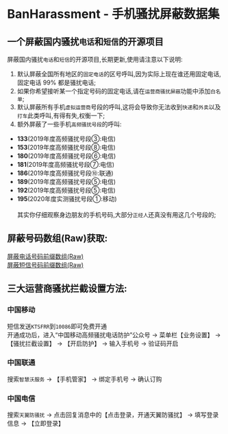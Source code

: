 BanHarassment - 手机骚扰屏蔽数据集
===
一个屏蔽国内骚扰`电话`和`短信`的开源项目
---

屏蔽国内骚扰`电话`和`短信`的开源项目,长期更新,使用请注意以下说明:

1. 默认屏蔽全国所有地区的`固定电话`的区号呼叫,因为实际上现在谁还用固定电话,固定电话 99% 都是骚扰电话;<br>
2. 如果你希望接听某一个指定号码的固定电话,请在`运营商骚扰屏蔽`功能中添加`白名单`;<br>
3. 默认屏蔽所有手机`虚拟运营商`号段的呼叫,这将会导致你无法收到`快递`和`外卖`以及`打车`此类呼叫,有得有失,权衡一下;<br>
4. 额外屏蔽了一些手机`高频骚扰号段`的呼叫:
- **133**(2019年度高频骚扰号段③:电信)
- **153**(2019年度高频骚扰号段⑧:电信)
- **180**(2019年度高频骚扰号段⑥:电信)
- **181**(2019年度高频骚扰号段⑦:电信)
- **186**(2019年度高频骚扰号段⑩:联通)
- **189**(2019年度高频骚扰号段⑤:电信)
- **192**(2019年度高频骚扰号段⑤:电信)
- **195**(2020年度实测骚扰号段①:移动)
  <br><br>
    其实你仔细观察身边朋友的手机号码,大部分`正经人`还真没有用这几个号段的;<br>

## 屏蔽号码数组(Raw)获取:
[屏蔽电话号码前缀数组(Raw)](https://raw.githubusercontent.com/vlongen/BanHarassment/main/dist/phone.json)<br>
[屏蔽短信号码前缀数组(Raw)](https://raw.githubusercontent.com/vlongen/BanHarassment/main/dist/sms.json)

## 三大运营商骚扰拦截设置方法:
### 中国移动
短信发送`KTSFRR`到`10086`即可免费开通<br>
开通成功后，进入“中国移动高频骚扰电话防护”公众号 → 菜单栏【业务设置】 → 【骚扰拦截设置】 → 【开启防护】 → 输入手机号 → 验证码开启
### 中国联通
搜索`智慧沃服务` → 【手机管家】 → 绑定手机号 → 确认订购
### 中国电信
搜索`天翼防骚扰` → 点击回复消息中的【点击登录，开通天翼防骚扰】 → 填写登录信息 → 【立即登录】